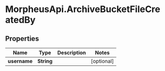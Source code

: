 # MorpheusApi.ArchiveBucketFileCreatedBy

## Properties

Name | Type | Description | Notes
------------ | ------------- | ------------- | -------------
**username** | **String** |  | [optional] 


